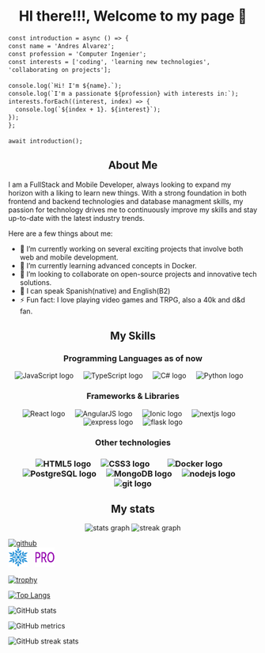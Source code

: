 <div >
  <h1 align="center">HI there!!!, Welcome to my page 👋 </h1>
  
  ```
const introduction = async () => {
  const name = 'Andres Alvarez';
  const profession = 'Computer Ingenier';
  const interests = ['coding', 'learning new technologies', 'collaborating on projects'];

  console.log(`Hi! I'm ${name}.`);
  console.log(`I'm a passionate ${profession} with interests in:`);
  interests.forEach((interest, index) => {
    console.log(`${index + 1}. ${interest}`);
  });
};

await introduction();
```
</div>

<section>
  <h1 align="center">About Me</h1>
  <div>
    <p>I am a FullStack and Mobile Developer, always looking to expand my horizon with a liking to learn new things. With a strong foundation in both frontend and backend technologies and database managment skills, my passion for technology drives me to continuously improve my skills and stay up-to-date with the latest industry trends.</p>
    <p>Here are a few things about me:</p>
    <ul>
      <li>🔭 I’m currently working on several exciting projects that involve both web and mobile development.</li>
      <li>🌱 I’m currently learning advanced concepts in Docker.</li>
      <li>👯 I’m looking to collaborate on open-source projects and innovative tech solutions.</li>
      <li>💬 I can speak Spanish(native) and English(B2) </li>
      <li>⚡ Fun fact: I love playing video games and TRPG, also a 40k and d&d fan.</li>
    </ul>
  </div>
</section>

<section>
<div>
  <h2 align="center">My Skills</h2>
    <div>
      <h3 align="center">Programming Languages as of now</h3>
      <div align="center">
      <img src="https://cdn.jsdelivr.net/gh/devicons/devicon/icons/javascript/javascript-plain.svg" height="50" alt="JavaScript logo" />
      <img width="12" />
      <img src="https://cdn.jsdelivr.net/gh/devicons/devicon/icons/typescript/typescript-plain.svg" height="50" alt="TypeScript logo" />
      <img width="12" />
      <img src="https://cdn.jsdelivr.net/gh/devicons/devicon/icons/csharp/csharp-plain.svg" height="50" alt="C# logo" />
      <img width="12" />
      <img src="https://cdn.jsdelivr.net/gh/devicons/devicon/icons/python/python-original-wordmark.svg" height="50" alt="Python logo" />
      <img width="12" />
      </div>
      <h3 align="center">Frameworks & Libraries</h3>
      <div align="center">
      <img src="https://cdn.jsdelivr.net/gh/devicons/devicon/icons/react/react-original-wordmark.svg" height="50" alt="React logo" />
      <img width="12" />
      <img src="https://cdn.jsdelivr.net/gh/devicons/devicon/icons/angularjs/angularjs-original.svg" height="50" alt="AngularJS logo" />
      <img width="12" />
      <img src="https://cdn.jsdelivr.net/gh/devicons/devicon/icons/ionic/ionic-original-wordmark.svg" height="50" alt="Ionic logo" />
      <img width="12" />
      <img src="https://cdn.jsdelivr.net/gh/devicons/devicon/icons/nextjs/nextjs-original.svg" height="50" alt="nextjs logo"  />
      <img width="12" />
      <img src="https://cdn.jsdelivr.net/gh/devicons/devicon/icons/express/express-original.svg" height="50" alt="express logo"  />
      <img width="12" />
      <img src="https://cdn.jsdelivr.net/gh/devicons/devicon/icons/flask/flask-original.svg" height="50" alt="flask logo"  />
      <h3 align="center">Other technologies<h3>
      <div align="center">
      <img src="https://cdn.jsdelivr.net/gh/devicons/devicon/icons/html5/html5-plain-wordmark.svg" height="50" alt="HTML5 logo" />
      <img width="12" />
      <img src="https://cdn.jsdelivr.net/gh/devicons/devicon/icons/css3/css3-plain-wordmark.svg" height="50" alt="CSS3 logo" />
      <img width="12" />
      <img width="12" />
      <img src="https://cdn.jsdelivr.net/gh/devicons/devicon/icons/docker/docker-plain-wordmark.svg" height="50" alt="Docker logo" />
      <img width="12" />
      <img src="https://cdn.jsdelivr.net/gh/devicons/devicon/icons/postgresql/postgresql-original-wordmark.svg" height="50" alt="PostgreSQL logo" />
      <img width="12" />
      <img src="https://cdn.jsdelivr.net/gh/devicons/devicon/icons/mongodb/mongodb-original-wordmark.svg" height="50" alt="MongoDB logo" />
      <img width="12" />
      <img src="https://cdn.jsdelivr.net/gh/devicons/devicon/icons/nodejs/nodejs-original.svg" height="50" alt="nodejs logo"  />
      <img width="12" />
      <img src="https://cdn.jsdelivr.net/gh/devicons/devicon/icons/git/git-original.svg" height="50" alt="git logo"  />
      </div> 
  </div>
</section>

<section>
  <h1 align="center">My stats</h1>
  <div align="center">
  <img src="https://github-readme-stats.vercel.app/api?username=radsylph&hide_title=false&hide_rank=false&show_icons=true&include_all_commits=true&count_private=true&disable_animations=false&theme=react&locale=en&hide_border=false" height="150" alt="stats graph"  />
  <img src="https://streak-stats.demolab.com?user=radsylph&locale=en&mode=daily&theme=react&hide_border=false&border_radius=5" height="150" alt="streak graph"  />
</div>
</section>

[<img src='https://cdn.jsdelivr.net/npm/simple-icons@3.0.1/icons/github.svg' alt='github' height='40'>](https://github.com/radsylph)  
<a href='https://archiveprogram.github.com/'><img src='https://raw.githubusercontent.com/acervenky/animated-github-badges/master/assets/acbadge.gif' width='40' height='40'></a> <a href='https://github.com/pricing'><img src='https://raw.githubusercontent.com/acervenky/animated-github-badges/master/assets/pro.gif' width='40' height='40'></a> 

[![trophy](https://github-profile-trophy.vercel.app/?username=radsylph)](https://github.com/ryo-ma/github-profile-trophy)

[![Top Langs](https://github-readme-stats.vercel.app/api/top-langs/?username=radsylph)](https://github.com/anuraghazra/github-readme-stats)

![GitHub stats](https://github-readme-stats.vercel.app/api?username=radsylph&show_icons=true&count_private=true)  

![GitHub metrics](https://metrics.lecoq.io/radsylph)  

![GitHub streak stats](https://streak-stats.demolab.com/?user=radsylph)  


